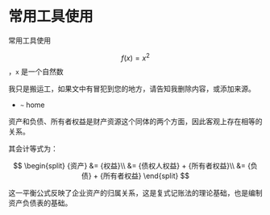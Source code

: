 # 常用工具使用

常用工具使用

$$f(x)=x^2$$，`x` 是一个自然数

我只是搬运工，如果文中有冒犯到您的地方，请告知我删除内容，或添加来源。

* `~` home

资产和负债、所有者权益是财产资源这个同体的两个方面，因此客观上存在相等的关系。

其会计等式为：

$$
\begin{split} {资产} &= {权益}\\
&= {债权人权益} + {所有者权益}\\
&= {负债} + {所有者权益}
\end{split}
$$

这一平衡公式反映了企业资产的归属关系，这是复式记账法的理论基础，也是编制资产负债表的基础。
